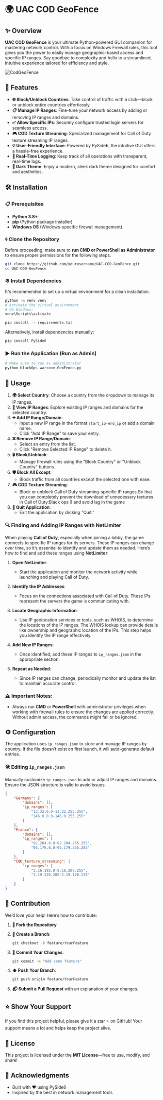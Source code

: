 # 🌍 **UAC COD GeoFence**

## ✨ Overview

**UAC COD GeoFence** is your ultimate Python-powered GUI companion for mastering network control. With a focus on Windows Firewall rules, this tool gives you the power to easily manage geographic-based access and specific IP ranges. Say goodbye to complexity and hello to a streamlined, intuitive experience tailored for efficiency and style.

![CodGeoFence](https://github.com/user-attachments/assets/1cdc16be-19fc-4503-bc77-7d806f1f2323)


## 🚀 Features

- **🌐 Block/Unblock Countries**: Take control of traffic with a click—block or unblock entire countries effortlessly.
- **📋 Manage IP Ranges**: Fine-tune your network access by adding or removing IP ranges and domains.
- **✅ Allow Specific IPs**: Securely configure trusted login servers for seamless access.
- **🎮 COD Texture Streaming**: Specialized management for Call of Duty texture streaming IP ranges.
- **💡 User-Friendly Interface**: Powered by PySide6, the intuitive GUI offers a hassle-free experience.
- **📜 Real-Time Logging**: Keep track of all operations with transparent, real-time logs.
- **🌙 Dark Theme**: Enjoy a modern, sleek dark theme designed for comfort and aesthetics.

## 🛠 Installation

### 📋 Prerequisites

- **Python 3.8+**
- **pip** (Python package installer)
- **Windows OS** (Windows-specific firewall management)

### 🌀 Clone the Repository

Before proceeding, make sure to **run CMD or PowerShell as Administrator** to ensure proper permissions for the following steps.

```bash
git clone https://github.com/yourusername/UAC-COD-GeoFence.git
cd UAC-COD-GeoFence
```

### ⚙️ Install Dependencies

It's recommended to set up a virtual environment for a clean installation.

```bash
python -m venv venv
# Activate the virtual environment
# On Windows:
venv\Scripts\activate

pip install -r requirements.txt
```

Alternatively, install dependencies manually:

```bash
pip install PySide6
```

### ▶️ Run the Application (Run as Admin)

```bash
# Make sure to run as administrator
python blackOps-warzone-GeoFence.py
```

## 🎯 Usage

1. **🌍 Select Country**: Choose a country from the dropdown to manage its IP ranges.
2. **📖 View IP Ranges**: Explore existing IP ranges and domains for the selected country.
3. **➕ Add IP Range/Domain**:
    - Input a new IP range in the format `start_ip-end_ip` or add a domain name.
    - Click "Add IP Range" to save your entry.
4. **❌ Remove IP Range/Domain**:
    - Select an entry from the list.
    - Click "Remove Selected IP Range" to delete it.
5. **🔒 Block/Unblock**:
    - Manage firewall rules using the "Block Country" or "Unblock Country" buttons.
6. **🛡 Block All Except**:
    - Block traffic from all countries except the selected one with ease.
7. **🎮 COD Texture Streaming**:
    - Block or unblock Call of Duty streaming-specific IP ranges.So that you can completely prevent the download of unnecessary textures in Call of Duty:Black ops 6 and avoid lag in the game
8. **🚪 Quit Application**:
    - Exit the application by clicking "Quit."

### 🔍 Finding and Adding IP Ranges with NetLimiter

When playing **Call of Duty**, especially when joining a lobby, the game connects to specific IP ranges for its servers. These IP ranges can change over time, so it’s essential to identify and update them as needed. Here’s how to find and add these ranges using **NetLimiter**:

1. **Open NetLimiter**:
   - Start the application and monitor the network activity while launching and playing Call of Duty.

2. **Identify the IP Addresses**:
   - Focus on the connections associated with Call of Duty. These IPs represent the servers the game is communicating with.

3. **Locate Geographic Information**:
   - Use IP geolocation services or tools, such as WHOIS, to determine the locations of the IP ranges. The WHOIS lookup can provide details like ownership and geographic location of the IPs. This step helps you identify the IP range effectively.

4. **Add New IP Ranges**:
   - Once identified, add these IP ranges to `ip_ranges.json` in the appropriate section.

5. **Repeat as Needed**:
   - Since IP ranges can change, periodically monitor and update the list to maintain accurate control.

### ⚠️ Important Notes:

- Always run **CMD** or **PowerShell** with administrator privileges when working with firewall rules to ensure the changes are applied correctly. Without admin access, the commands might fail or be ignored.

## ⚙️ Configuration

The application uses `ip_ranges.json` to store and manage IP ranges by country. If the file doesn’t exist on first launch, it will auto-generate default entries.

### 🛠 Editing `ip_ranges.json`

Manually customize `ip_ranges.json` to add or adjust IP ranges and domains. Ensure the JSON structure is valid to avoid issues.

```json
{
    "Germany": {
        "domains": [],
        "ip_ranges": [
            "13.32.0.0-13.32.255.255",
            "146.0.0.0-146.0.255.255"
        ]
    },
    "France": {
        "domains": [],
        "ip_ranges": [
            "92.204.0.0-92.204.255.255",
            "95.179.0.0-95.179.255.255"
        ]
    },
    "COD_texture_streaming": {
        "ip_ranges": [
            "2.16.192.0-2.16.207.255",
            "2.19.126.208-2.19.126.215"
        ]
    }
}
```

## 🤝 Contribution

We’d love your help! Here’s how to contribute:

1. **🔗 Fork the Repository**
2. **🌱 Create a Branch**:

   ```bash
   git checkout -b feature/YourFeature
   ```

3. **💾 Commit Your Changes**:

   ```bash
   git commit -m "Add some feature"
   ```

4. **⬆️ Push Your Branch**:

   ```bash
   git push origin feature/YourFeature
   ```

5. **📬 Submit a Pull Request** with an explanation of your changes.

## ⭐ Show Your Support

If you find this project helpful, please give it a star ⭐ on GitHub! Your support means a lot and helps keep the project alive.

## 📜 License

This project is licensed under the **MIT License**—free to use, modify, and share!

## 🙌 Acknowledgments

- Built with ❤️ using PySide6
- Inspired by the best in network management tools
